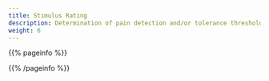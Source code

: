 ```yaml
---
title: Stimulus Rating
description: Determination of pain detection and/or tolerance thresholds to linearly increasing pressure. Participants indicate the thresholds through button presses.
weight: 6
---
```


{{% pageinfo %}}


{{% /pageinfo %}}
